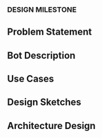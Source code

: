 ### DESIGN MILESTONE ###

## Problem Statement

## Bot Description

## Use Cases

## Design Sketches

## Architecture Design
